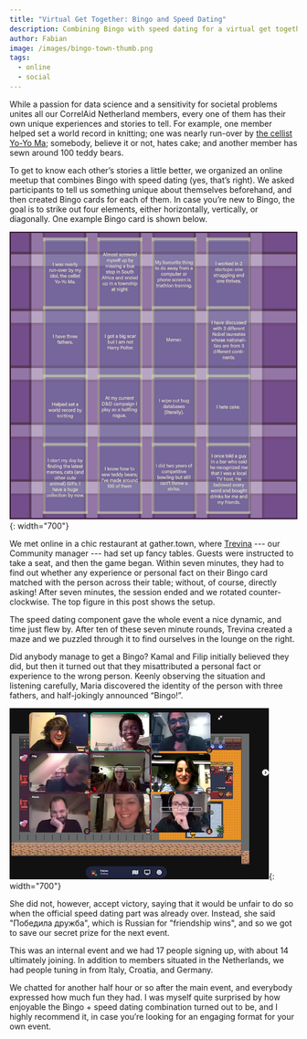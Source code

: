 ```yaml
---
title: "Virtual Get Together: Bingo and Speed Dating"
description: Combining Bingo with speed dating for a virtual get together is a lot of fun!
author: Fabian
image: /images/bingo-town-thumb.png
tags:
  - online
  - social
---
```


While a passion for data science and a sensitivity for societal problems unites all our CorrelAid Netherland members, every one of them has their own unique experiences and stories to tell. For example, one member helped set a world record in knitting; one was nearly run-over by [the cellist Yo-Yo Ma](https://www.youtube.com/watch?v=1prweT95Mo0); somebody, believe it or not, hates cake; and another member has sewn around 100 teddy bears.

To get to know each other’s stories a little better, we organized an online meetup that combines Bingo with speed dating (yes, that’s right). We asked participants to tell us something unique about themselves beforehand, and then created Bingo cards for each of them. In case you’re new to Bingo, the goal is to strike out four elements, either horizontally, vertically, or diagonally. One example Bingo card is shown below.

![Bingo card](/images/bingo-card.png){: width="700"}

We met online in a chic restaurant at gather.town, where [Trevina](https://www.facebook.com/CorrelAidXNetherlands/posts/3017880471646784) --- our Community manager --- had set up fancy tables. Guests were instructed to take a seat, and then the game began. Within seven minutes, they had to find out whether any experience or personal fact on their Bingo card matched with the person across their table; without, of course, directly asking! After seven minutes, the session ended and we rotated counter-clockwise. The top figure in this post shows the setup.

The speed dating component gave the whole event a nice dynamic, and time just flew by. After ten of these seven minute rounds, Trevina created a maze and we puzzled through it to find ourselves in the lounge on the right.

Did anybody manage to get a Bingo? Kamal and Filip initially believed they did, but then it turned out that they misattributed a personal fact or experience to the wrong person. Keenly observing the situation and listening carefully, Maria discovered the identity of the person with three fathers, and half-jokingly announced “Bingo!”.

![Gather.town](/images/bingo-town-2.png){: width="700"}

She did not, however, accept victory, saying that it would be unfair to do so when the official speed dating part was already over. Instead, she said "Победила дружба", which is Russian for "friendship wins", and so we got to save our secret prize for the next event.

This was an internal event and we had 17 people signing up, with about 14 ultimately joining. In addition to members situated in the Netherlands, we had people tuning in from Italy, Croatia, and Germany.

We chatted for another half hour or so after the main event, and everybody expressed how much fun they had. I was myself quite surprised by how enjoyable the Bingo + speed dating combination turned out to be, and I highly recommend it, in case you’re looking for an engaging format for your own event.
